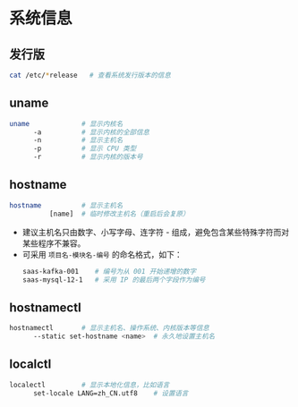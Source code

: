 # 系统信息

## 发行版

```sh
cat /etc/*release   # 查看系统发行版本的信息
```

## uname

```sh
uname             # 显示内核名
      -a          # 显示内核的全部信息
      -n          # 显示主机名
      -p          # 显示 CPU 类型
      -r          # 显示内核的版本号
```

## hostname

```sh
hostname          # 显示主机名
          [name]  # 临时修改主机名（重启后会复原）
```
- 建议主机名只由数字、小写字母、连字符 - 组成，避免包含某些特殊字符而对某些程序不兼容。
- 可采用 ` 项目名-模块名-编号 ` 的命名格式，如下：
  ```sh
  saas-kafka-001    # 编号为从 001 开始递增的数字
  saas-mysql-12-1   # 采用 IP 的最后两个字段作为编号
  ```

## hostnamectl

```sh
hostnamectl       # 显示主机名、操作系统、内核版本等信息
      --static set-hostname <name>  # 永久地设置主机名
```

## localctl

```sh
localectl         # 显示本地化信息，比如语言
      set-locale LANG=zh_CN.utf8    # 设置语言
```

